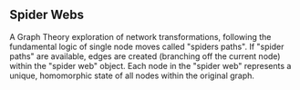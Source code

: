## Spider Webs

A Graph Theory exploration of network transformations, following the fundamental logic of single node moves called "spiders paths". If "spider paths" are available, edges are created (branching off the current node) within the "spider web" object. Each node in the "spider web" represents a unique, homomorphic state of all nodes within the original graph.
